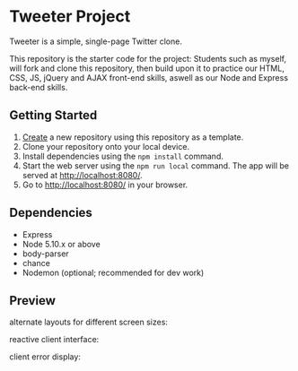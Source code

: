 # Tweeter Project

Tweeter is a simple, single-page Twitter clone.

This repository is the starter code for the project: Students such as myself, will fork and clone this repository, then build upon it to practice our HTML, CSS, JS, jQuery and AJAX front-end skills, aswell as our Node and Express back-end skills.

## Getting Started

1. [Create](https://docs.github.com/en/repositories/creating-and-managing-repositories/creating-a-repository-from-a-template) a new repository using this repository as a template.
2. Clone your repository onto your local device.
3. Install dependencies using the `npm install` command.
3. Start the web server using the `npm run local` command. The app will be served at <http://localhost:8080/>.
4. Go to <http://localhost:8080/> in your browser.

## Dependencies

- Express
- Node 5.10.x or above
- body-parser
- chance
- Nodemon (optional; recommended for dev work)


## Preview

alternate layouts for different screen sizes:









reactive client interface:










client error display:
